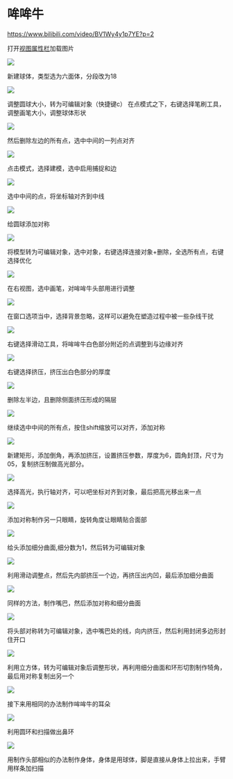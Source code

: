 # 哞哞牛

<https://www.bilibili.com/video/BV1Wy4y1p7YE?p=2>

打开[视图属性栏](https://www.wolai.com/cHG8jwepUH7itRm7L61eNH "视图属性栏")加载图片

![](https://qhdtc.oss-cn-chengdu.aliyuncs.com/obsidian/image_fIFUIaLj_-.png)

新建球体，类型选为六面体，分段改为18

![](https://qhdtc.oss-cn-chengdu.aliyuncs.com/obsidian/image_gqWn-YEi8d.png)

调整圆球大小，转为可编辑对象（快捷键c）
在点模式之下，右键选择笔刷工具，调整画笔大小，调整球体形状

![](https://qhdtc.oss-cn-chengdu.aliyuncs.com/obsidian/image_DsOA-mvsln.png)

然后删除左边的所有点，选中中间的一列点对齐

![](https://qhdtc.oss-cn-chengdu.aliyuncs.com/obsidian/image_y2bculFseu.png)

点击模式，选择建模，选中启用捕捉和边

![](https://qhdtc.oss-cn-chengdu.aliyuncs.com/obsidian/image_mren8arwHm.png)

选中中间的点，将坐标轴对齐到中线

![](https://qhdtc.oss-cn-chengdu.aliyuncs.com/obsidian/image_aVEZr4R1oS.png)

给圆球添加对称

![](https://qhdtc.oss-cn-chengdu.aliyuncs.com/obsidian/image_KPa_qevC3-.png)

将模型转为可编辑对象，选中对象，右键选择连接对象+删除，全选所有点，右键选择优化

![](https://qhdtc.oss-cn-chengdu.aliyuncs.com/obsidian/image_pl8Jo6Vf2q.png)

在右视图，选中画笔，对哞哞牛头部用进行调整

![](https://qhdtc.oss-cn-chengdu.aliyuncs.com/obsidian/image_WFY7jXbbyu.png)

在窗口选项当中，选择背景忽略，这样可以避免在塑造过程中被一些杂线干扰

![](https://qhdtc.oss-cn-chengdu.aliyuncs.com/obsidian/image_9ro-NWNjZv.png)

右键选择滑动工具，将哞哞牛白色部分附近的点调整到与边缘对齐

![](https://qhdtc.oss-cn-chengdu.aliyuncs.com/obsidian/image_dIH78A76En.png)

右键选择挤压，挤压出白色部分的厚度

![](https://qhdtc.oss-cn-chengdu.aliyuncs.com/obsidian/image_7mjG5cAYPk.png)

删除左半边，且删除侧面挤压形成的隔层

![](https://qhdtc.oss-cn-chengdu.aliyuncs.com/obsidian/image_NE1UMwHvDL.png)

继续选中中间的所有点，按住shift缩放可以对齐，添加对称

![](https://qhdtc.oss-cn-chengdu.aliyuncs.com/obsidian/image_ffQopbkAOp.png)

新建矩形，添加倒角，再添加挤压，设置挤压参数，厚度为6，圆角封顶，尺寸为05，复制挤压制做高光部分。

![](https://qhdtc.oss-cn-chengdu.aliyuncs.com/obsidian/image_Sdw4Qtp3am.png)

选择高光，执行轴对齐，可以吧坐标对齐到对象，最后把高光移出来一点

![](https://qhdtc.oss-cn-chengdu.aliyuncs.com/obsidian/image_pHU0unXdUe.png)

添加对称制作另一只眼睛，旋转角度让眼睛贴合面部

![](https://qhdtc.oss-cn-chengdu.aliyuncs.com/obsidian/image_rX_U8DSWD6.png)

给头添加细分曲面,细分数为1，然后转为可编辑对象

![](https://qhdtc.oss-cn-chengdu.aliyuncs.com/obsidian/image_ummMWYOzTv.png)

利用滑动调整点，然后先内部挤压一个边，再挤压出内凹，最后添加细分曲面

![](https://qhdtc.oss-cn-chengdu.aliyuncs.com/obsidian/image_kcJ9hYX8RJ.png)

同样的方法，制作嘴巴，然后添加对称和细分曲面

![](https://qhdtc.oss-cn-chengdu.aliyuncs.com/obsidian/image_mUAY4SkWAE.png)

将头部对称转为可编辑对象，选中嘴巴处的线，向内挤压，然后利用封闭多边形封住开口

![](https://qhdtc.oss-cn-chengdu.aliyuncs.com/obsidian/image_OfbXZ5ecQD.png)

利用立方体，转为可编辑对象后调整形状，再利用细分曲面和环形切割制作犄角，最后用对称复制出另一个

![](https://qhdtc.oss-cn-chengdu.aliyuncs.com/obsidian/image_X8-FI7hs4-.png)

接下来用相同的办法制作哞哞牛的耳朵

![](https://qhdtc.oss-cn-chengdu.aliyuncs.com/obsidian/image_oV4DX6bwWy.png)

利用圆环和扫描做出鼻环

![](https://qhdtc.oss-cn-chengdu.aliyuncs.com/obsidian/image_iWb_uJwSiO.png)

用制作头部相似的办法制作身体，身体是用球体，脚是直接从身体上拉出来，手臂用样条加扫描
